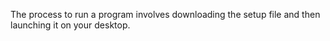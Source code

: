 The process to run a program involves downloading the setup file and then launching it on your desktop.
